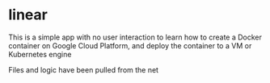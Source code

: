 # linear

This is a simple app with no user interaction to learn how to create a Docker container on Google Cloud Platform, and deploy the container
to a VM or Kubernetes engine

Files and logic have been pulled from the net
